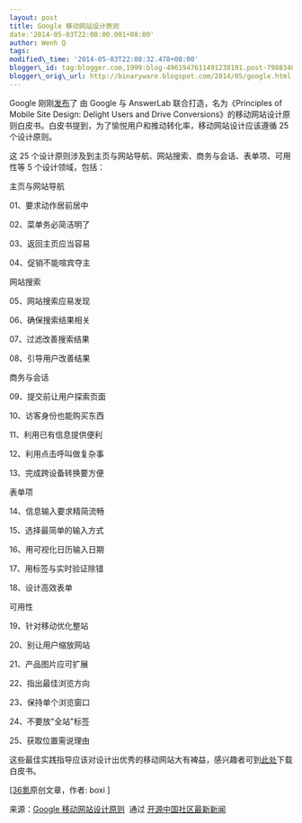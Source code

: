 ```yaml
--- 
layout: post 
title: Google 移动网站设计原则 
date:'2014-05-03T22:08:00.001+08:00' 
author: Wenh Q
tags:
modified\_time: '2014-05-03T22:08:32.478+08:00' 
blogger\_id: tag:blogger.com,1999:blog-4961947611491238191.post-798834032188707464
blogger\_orig\_url: http://binaryware.blogspot.com/2014/05/google.html
--- 
```

Google
刚刚[发布](http://www.google.com/think/multiscreen/whitepaper-sitedesign.html)了
由 Google 与 AnswerLab 联合打造，名为《Principles of Mobile Site Design:
Delight Users and Drive
Conversions》的移动网站设计原则白皮书。白皮书提到，为了愉悦用户和推动转化率，移动网站设计应该遵循
25 个设计原则。



这 25
个设计原则涉及到主页与网站导航、网站搜索、商务与会话、表单项、可用性等 5
个设计领域，包括：



主页与网站导航



01、要求动作居前居中



02、菜单务必简洁明了



03、返回主页应当容易



04、促销不能喧宾夺主



网站搜索



05、网站搜索应易发现



06、确保搜索结果相关



07、过滤改善搜索结果



08、引导用户改善结果



商务与会话



09、提交前让用户探索页面



10、访客身份也能购买东西



11、利用已有信息提供便利



12、利用点击呼叫做复杂事



13、完成跨设备转换要方便



表单项



14、信息输入要求精简流畅



15、选择最简单的输入方式



16、用可视化日历输入日期



17、用标签与实时验证除错



18、设计高效表单



可用性



19、针对移动优化整站



20、别让用户缩放网站



21、产品图片应可扩展



22、指出最佳浏览方向



23、保持单个浏览窗口



24、不要放"全站"标签



25、获取位置需说理由



这些最佳实践指导应该对设计出优秀的移动网站大有裨益，感兴趣者可到[此处](http://www.google.com/intl/ALL_ALL/think/multiscreen/pdf/multi-screen-moblie-whitepaper_research-studies.pdf)下载白皮书。








[[36氪](http://www.36kr.com/p/211639.html)原创文章，作者: boxi
]
<div>




</div>

<div>

来源：[Google
移动网站设计原则](http://www.oschina.net/news/51347/google-mobile-site-whitepaper-sitedesign)  通过 [开源中国社区最新新闻](http://www.oschina.net/?from=rss)

</div>
